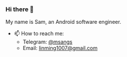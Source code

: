 ### Hi there 👋

<!--
**sangmingming/sangmingming** is a ✨ _special_ ✨ repository because its `README.md` (this file) appears on your GitHub profile.

Here are some ideas to get you started:

- 🔭 I’m currently working on ...
- 🌱 I’m currently learning ...
- 👯 I’m looking to collaborate on ...
- 🤔 I’m looking for help with ...
- 💬 Ask me about ...
- 📫 How to reach me: ...
- 😄 Pronouns: ...
- ⚡ Fun fact: ...
-->

My name is Sam, an Android software engineer.


- 📫 How to reach me: 
  * Telegram: [@msangs](https://t.me/msangs)
  * Email: linming1007@gmail.com
